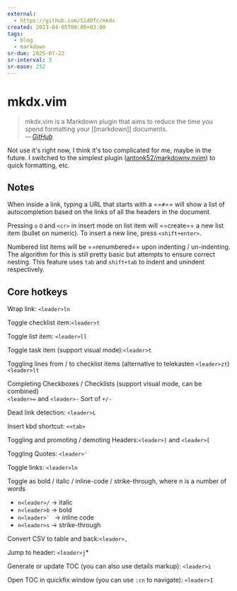 ```yaml
---
external:
  - https://github.com/SidOfc/mkdx
created: 2023-04-05T00:00+03:00
tags:
  - blog
  - markdown
sr-due: 2025-07-22
sr-interval: 3
sr-ease: 252
---
```


# mkdx.vim

> mkdx.vim is a Markdown plugin that aims to reduce the time you spend
> formatting your [[markdown]] documents.\
> — <cite>[GitHub](https://github.com/SidOfc/mkdx)</cite>

Not use it's right now, I think it's too complicated for me, maybe in the
future. I switched to the simplest plugin
([antonk52/markdowny.nvim](https://github.com/antonk52/markdowny.nvim)) to quick
formatting, etc.

## Notes

When inside a link, typing a URL that starts with a ==`#`== will show a list of
autocompletion based on the links of all the headers in the document.

Pressing `o` `O` and `<cr>` in insert mode on list item will ==create== a new
list item (bullet on numeric). To insert a new line, press `<shift+enter>`.

Numbered list items will be ==renumbered== upon indenting / un-indenting. The
algorithm for this is still pretty basic but attempts to ensure correct nesting.
This feature uses `tab` and `shift+tab` to indent and unindent respectively.

## Core hotkeys

Wrap link:<wbr class="f"> `<leader>ln`

Toggle checklist item:<wbr class="f"> `<leader>t`

Toggle list item:<wbr class="f"> `<leader>ll`

Toggle task item (support visual mode):<wbr class="f"> `<leader>t`

Toggling lines from / to checklist items (alternative to telekasten
`<leader>zt`)
<br class="f">
`<leader>lt`

Completing Checkboxes / Checklists (support visual mode, can be combined)
<br class="f">
`<leader>=` and `<leader>-` Sort of `+/-`

Dead link detection:<wbr class="f"> `<leader>L`

Insert kbd shortcut:<wbr class="f"> `<<tab>`

Toggling and promoting / demoting Headers:<wbr class="f"> `<leader>]` and `<leader>[`

Toggling Quotes:<wbr class="f"> `<leader>'`

Toggle links:<wbr class="f"> `<leader>ln`

Toggle as bold / italic / inline-code / strike-through, where n is a number of
words
<br class="f">
- `n<leader>/` → italic
- `n<leader>b` → bold
- ``n<leader>` `` → inline code
- `n<leader>s` → strike-through

Convert CSV to table and back:<wbr class="f"> `<leader>,`

Jump to header:<wbr class="f"> `<leader>j`*

Generate or update TOC (you can also use details markup):<wbr class="f"> `<leader>i`

Open TOC in quickfix window (you can use `:cn` to navigate):<wbr class="f"> `<leader>I`
